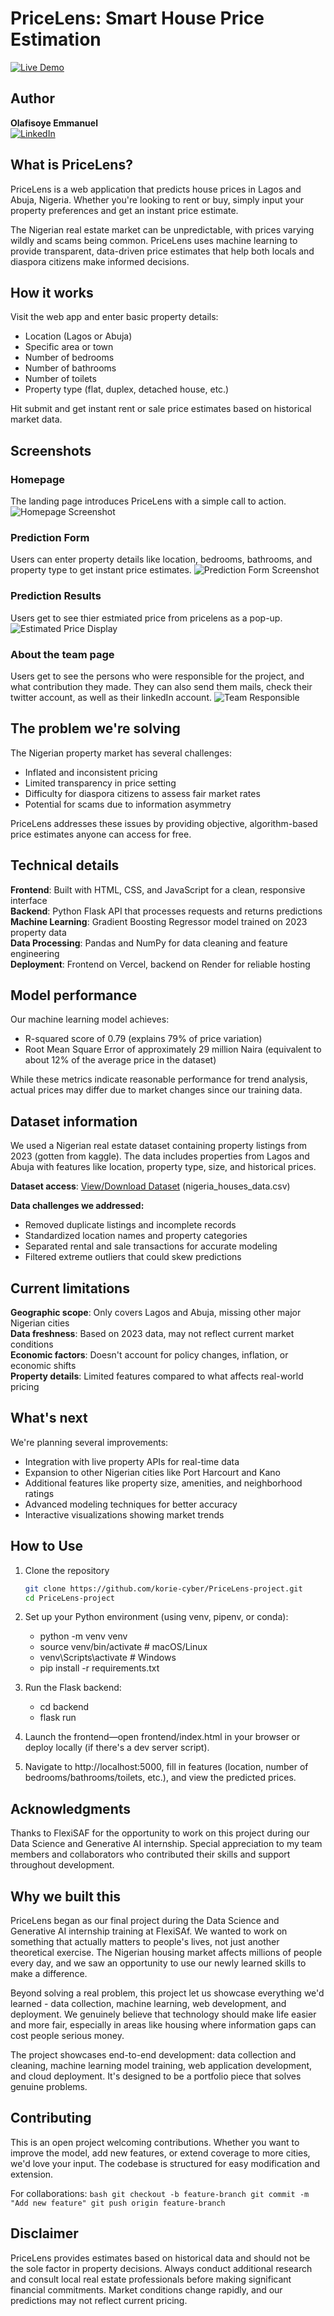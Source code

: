 # PriceLens: Smart House Price Estimation

[![Live Demo](https://img.shields.io/badge/Live%20Demo-Visit%20App-blue?style=for-the-badge)](https://price-lens-project.vercel.app/)

## Author

**Olafisoye Emmanuel**  
[![LinkedIn](https://img.shields.io/badge/LinkedIn-Connect-blue?style=flat&logo=linkedin)](https://www.linkedin.com/in/emmanuel-olafisoye/)

## What is PriceLens?

PriceLens is a web application that predicts house prices in Lagos and Abuja, Nigeria. Whether you're looking to rent or buy, simply input your property preferences and get an instant price estimate.

The Nigerian real estate market can be unpredictable, with prices varying wildly and scams being common. PriceLens uses machine learning to provide transparent, data-driven price estimates that help both locals and diaspora citizens make informed decisions.

## How it works

Visit the web app and enter basic property details:
- Location (Lagos or Abuja)
- Specific area or town
- Number of bedrooms
- Number of bathrooms
- Number of toilets
- Property type (flat, duplex, detached house, etc.)

Hit submit and get instant rent or sale price estimates based on historical market data.

## Screenshots

### Homepage
The landing page introduces PriceLens with a simple call to action.
![Homepage Screenshot](./screenshots/p1.png)

### Prediction Form
Users can enter property details like location, bedrooms, bathrooms, and property type to get instant price estimates.
![Prediction Form Screenshot](./screenshots/p2.png)

### Prediction Results
Users get to see thier estmiated price from pricelens as a pop-up.
![Estimated Price Display](./screenshots/p3.png)

### About the team page
Users get to see the persons who were responsible for the project, and what contribution they made. They can also send them mails, check their twitter account, as well as their linkedIn account. 
![Team Responsible](./screenshots/p4.png)  

## The problem we're solving

The Nigerian property market has several challenges:
- Inflated and inconsistent pricing
- Limited transparency in price setting
- Difficulty for diaspora citizens to assess fair market rates
- Potential for scams due to information asymmetry

PriceLens addresses these issues by providing objective, algorithm-based price estimates anyone can access for free.

## Technical details

**Frontend**: Built with HTML, CSS, and JavaScript for a clean, responsive interface  
**Backend**: Python Flask API that processes requests and returns predictions  
**Machine Learning**: Gradient Boosting Regressor model trained on 2023 property data  
**Data Processing**: Pandas and NumPy for data cleaning and feature engineering  
**Deployment**: Frontend on Vercel, backend on Render for reliable hosting  

## Model performance

Our machine learning model achieves:
- R-squared score of 0.79 (explains 79% of price variation)
- Root Mean Square Error of approximately 29 million Naira (equivalent to about 12% of the average price in the dataset)

While these metrics indicate reasonable performance for trend analysis, actual prices may differ due to market changes since our training data.

## Dataset information

We used a Nigerian real estate dataset containing property listings from 2023 (gotten from kaggle). The data includes properties from Lagos and Abuja with features like location, property type, size, and historical prices.

**Dataset access**: [View/Download Dataset](https://drive.google.com/file/d/18V9u1efQ8nftYJbVYSLHjYU_ZB1JsOh9/view?usp=sharing) (nigeria_houses_data.csv)

**Data challenges we addressed:**
- Removed duplicate listings and incomplete records
- Standardized location names and property categories
- Separated rental and sale transactions for accurate modeling
- Filtered extreme outliers that could skew predictions

## Current limitations

**Geographic scope**: Only covers Lagos and Abuja, missing other major Nigerian cities  
**Data freshness**: Based on 2023 data, may not reflect current market conditions  
**Economic factors**: Doesn't account for policy changes, inflation, or economic shifts  
**Property details**: Limited features compared to what affects real-world pricing  

## What's next

We're planning several improvements:
- Integration with live property APIs for real-time data
- Expansion to other Nigerian cities like Port Harcourt and Kano
- Additional features like property size, amenities, and neighborhood ratings
- Advanced modeling techniques for better accuracy
- Interactive visualizations showing market trends

## How to Use

1. Clone the repository  
    ```bash
   git clone https://github.com/korie-cyber/PriceLens-project.git
   cd PriceLens-project
    ```
2. Set up your Python environment (using venv, pipenv, or conda):
    - python -m venv venv
    - source venv/bin/activate  # macOS/Linux
    - venv\Scripts\activate     # Windows
    - pip install -r requirements.txt

3. Run the Flask backend:
    - cd backend
    - flask run

4. Launch the frontend—open frontend/index.html in your browser or deploy locally (if there's a dev server script).

5. Navigate to http://localhost:5000, fill in features (location, number of bedrooms/bathrooms/toilets, etc.), and view the predicted prices.


## Acknowledgments

Thanks to FlexiSAF for the opportunity to work on this project during our Data Science and Generative AI internship. Special appreciation to my team members and collaborators who contributed their skills and support throughout development.

## Why we built this

PriceLens began as our final project during the Data Science and Generative AI internship training at FlexiSAf. We wanted to work on something that actually matters to people's lives, not just another theoretical exercise. The Nigerian housing market affects millions of people every day, and we saw an opportunity to use our newly learned skills to make a difference.

Beyond solving a real problem, this project let us showcase everything we'd learned - data collection, machine learning, web development, and deployment. We genuinely believe that technology should make life easier and more fair, especially in areas like housing where information gaps can cost people serious money.

The project showcases end-to-end development: data collection and cleaning, machine learning model training, web application development, and cloud deployment. It's designed to be a portfolio piece that solves genuine problems.

## Contributing

This is an open project welcoming contributions. Whether you want to improve the model, add new features, or extend coverage to more cities, we'd love your input. The codebase is structured for easy modification and extension.

For collaborations: 
    ```bash
    git checkout -b feature-branch
    git commit -m "Add new feature"
    git push origin feature-branch
    ```

## Disclaimer

PriceLens provides estimates based on historical data and should not be the sole factor in property decisions. Always conduct additional research and consult local real estate professionals before making significant financial commitments. Market conditions change rapidly, and our predictions may not reflect current pricing.